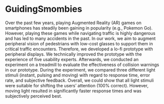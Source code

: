 # GuidingSmombies
Over the past few years, playing Augmented Reality (AR) games on smartphones has steadily been gaining in popularity (e.g., Pokemon Go). However, playing these games while navigating traffic is highly dangerous and has led to many accidents in the past. In our work, we aim to augment peripheral vision of pedestrians with low-cost glasses to support them in critical traffic encounters. Therefore, we developed a lo-fi prototype with peripheral displays. We technically improved the prototype with the experience of five usability experts. Afterwards, we conducted an experiment on a treadmill to evaluate the effectiveness of collision warnings in our prototype. During the experiment, we compared three different light stimuli (instant, pulsing and moving) with regard to response time, error rate, and subjective feedback. Overall, we could show that all light stimuli were suitable for shifting the users’ attention (100% correct). However, moving light resulted in significantly faster response times and was subjectively perceived best.
